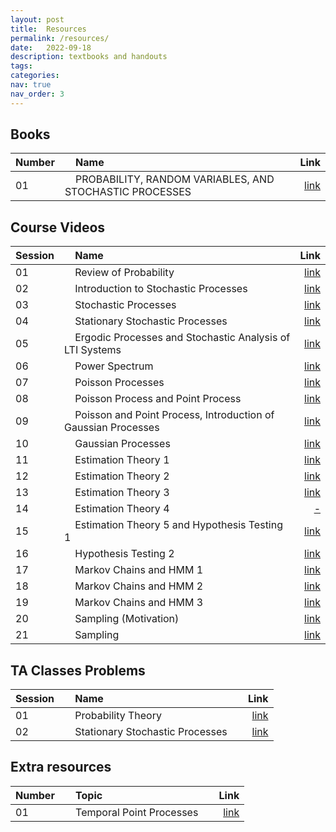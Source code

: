```yaml
---
layout: post
title:  Resources
permalink: /resources/
date:   2022-09-18
description: textbooks and handouts
tags: 
categories: 
nav: true
nav_order: 3
---
```

## Books

| Number | &nbsp; &nbsp; Name                                                | Link                                           |
| :----  | :---------------------------------------------------------------  | ---------------------------------------------: |
| 01     | &nbsp; &nbsp; PROBABILITY, RANDOM VARIABLES, AND STOCHASTIC PROCESSES &nbsp; &nbsp;| <a href='/assets/zip/papoulis.zip'>link</a> |



## Course Videos

| Session | &nbsp; &nbsp; Name                                                    | Link                                   |
| :----   | :--------------------------------------------------------------- | ---------------------------------------------: |
| 01     | &nbsp; &nbsp; Review of Probability &nbsp; &nbsp;| <a href='https://drive.google.com/u/0/uc?export=download&confirm=1NgE&id=1Gza3ec9Tbe1SlQpcSOMiGl_lGcGCCCLq'>link</a> |
| 02     | &nbsp; &nbsp; Introduction to Stochastic Processes &nbsp; &nbsp;| <a href='https://drive.google.com/u/0/uc?export=download&confirm=9mRv&id=1yzKtuWumx_R7phEGZPd3YbwkYilybJpZ'>link</a> |
| 03     | &nbsp; &nbsp; Stochastic Processes &nbsp; &nbsp;| <a href='https://drive.google.com/file/d/1MXlMuFPIerEgaA0LvRbX4igpwoQWu9dX/view?usp=sharing'>link</a> |
| 04     | &nbsp; &nbsp; Stationary Stochastic Processes &nbsp; &nbsp;| <a href='https://drive.google.com/file/d/14Gvs4kk6EyjSzUW_cpuIQ-I2SF31nNOJ/view?usp=sharing'>link</a> |
| 05     | &nbsp; &nbsp; Ergodic Processes and Stochastic Analysis of LTI Systems &nbsp; &nbsp;| <a href='https://drive.google.com/file/d/1tXXS8DwcQvLd6_8tgqIfmciUdXIwjk4o/view?usp=sharing'>link</a> |
| 06     | &nbsp; &nbsp; Power Spectrum &nbsp; &nbsp;| <a href='https://drive.google.com/file/d/1QI723iCXIkvTgyFDDWVRWNp8ju5WG_iH/view?usp=sharing'>link</a> |
| 07     | &nbsp; &nbsp; Poisson Processes &nbsp; &nbsp;| <a href='https://drive.google.com/u/4/uc?export=download&confirm=EIsc&id=1tFDLPZTy_b9XrEzrSFKw3ZnCpeDzKh1m'>link</a> |
| 08     | &nbsp; &nbsp; Poisson Process and Point Process &nbsp; &nbsp;| <a href='https://drive.google.com/u/0/uc?export=download&confirm=oOvE&id=1I69osXUYcVwdhVin9IxhDw973rrvBmOg'>link</a> |
| 09     | &nbsp; &nbsp; Poisson and Point Process, Introduction of Gaussian Processes &nbsp; &nbsp;| <a href='https://drive.google.com/u/4/uc?export=download&confirm=lXIt&id=1cMBGe7MDg6buXklcUBl1Hx8X3GMzWq-F'>link</a> |
| 10     | &nbsp; &nbsp; Gaussian Processes &nbsp; &nbsp;| <a href='https://drive.google.com/u/4/uc?export=download&confirm=cqVo&id=1XhdjA6qKAXnUzjecW957DbSoZu2n36Je'>link</a> |
| 11     | &nbsp; &nbsp; Estimation Theory 1 &nbsp; &nbsp;| <a href='https://drive.google.com/u/3/uc?export=download&confirm=0oj5&id=1hIkgrHrGl9yQLzum5JWb9rXuUy8g331-'>link</a> |
| 12     | &nbsp; &nbsp; Estimation Theory 2 &nbsp; &nbsp;| <a href='https://drive.google.com/u/1/uc?export=download&confirm=ki46&id=1bwo2lNV6Zjia7c0dEtdAHYeC-GjUB4by'>link</a> |
| 13     | &nbsp; &nbsp; Estimation Theory 3 &nbsp; &nbsp;| <a href='https://drive.google.com/u/3/uc?export=download&confirm=PfNN&id=1mbd3K9qBsF7CkU8fJdbHjJt9H2HWpUd-'>link</a> |
| 14     | &nbsp; &nbsp; Estimation Theory 4 &nbsp; &nbsp;| <a href='#'> - </a> |
| 15     | &nbsp; &nbsp; Estimation Theory 5 and Hypothesis Testing 1 &nbsp; &nbsp;| <a href='https://drive.google.com/u/2/uc?export=download&confirm=9I6m&id=1fP45j5eEbVTp34SkEtgGzn2tFDst3fe5'>link</a> |
| 16     | &nbsp; &nbsp; Hypothesis Testing 2 &nbsp; &nbsp;| <a href='https://drive.google.com/u/4/uc?export=download&confirm=IUTi&id=1Wd8rQUg4k3CWPvBfT4eQ4eazr0OPJNuQ'>link</a> |
| 17     | &nbsp; &nbsp; Markov Chains and HMM 1 &nbsp; &nbsp;| <a href='https://drive.google.com/u/4/uc?export=download&confirm=ErOS&id=18Z2t_FCX-_FGKn3kCLlEVxorrDLwGoji'>link</a> |
| 18     | &nbsp; &nbsp; Markov Chains and HMM 2 &nbsp; &nbsp;| <a href='https://drive.google.com/u/4/uc?export=download&confirm=sagJ&id=17ma-SjPoLDhveAJBErY1XYfyWsjLn7d9'>link</a> |
| 19     | &nbsp; &nbsp; Markov Chains and HMM 3 &nbsp; &nbsp;| <a href='https://drive.google.com/u/4/uc?export=download&confirm=oRBq&id=1e6iDnLwMpabGzRQkZY54B3rEazAiTy16'>link</a> |
| 20     | &nbsp; &nbsp; Sampling (Motivation) &nbsp; &nbsp;| <a href='https://drive.google.com/uc?export=download&id=1Ek_0Yx67JQwzmYkDKHbgPoIy8O5vE1Te'>link</a> |
| 21     | &nbsp; &nbsp; Sampling &nbsp; &nbsp;| <a href='https://drive.google.com/u/4/uc?export=download&confirm=eUqZ&id=1qZ0E_DCiW_Odk3ELRZbcGhJDv2sfPLwq'>link</a> |





## TA Classes Problems

| Session | &nbsp; &nbsp; Name                                                    | Link                                   |
| :----   | :--------------------------------------------------------------- | ---------------------------------------------: |
| 01     | &nbsp; &nbsp; Probability Theory &nbsp; &nbsp;| <a href='/assets/pdf/ta_classes/Stoch_Fall2020_TA_Class_1.pdf'>link</a> |
| 02     | &nbsp; &nbsp; Stationary Stochastic Processes &nbsp; &nbsp;| <a href='/assets/pdf/ta_classes/Stoch_Fall2020_TA_Class_2.pdf'>link</a> |



## Extra resources

| Number | &nbsp; &nbsp; Topic                                                    | Link                                   |
| :----   | :--------------------------------------------------------------- | ---------------------------------------------: |
| 01     | &nbsp; &nbsp; Temporal Point Processes &nbsp; &nbsp;| <a href='/assets/pdf/handouts/temporal.pdf'>link</a> |


